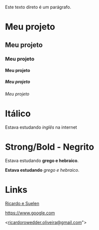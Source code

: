 Este texto direto é um parágrafo.

# Meu projeto

## Meu projeto

### Meu projeto

#### Meu projeto

##### Meu projeto

###### Meu projeto

#### 

# Itálico

Estava estudando _inglês_ na internet

# Strong/Bold - Negrito


Estava estudando **grego e hebraico**.

__Estava estudando__ *grego e hebraico*.


# Links

[Ricardo e Suelen](https://www.google.com "Direcionado para o Google")

<https://www.google.com>

<ricardorowedder.oliveira@gmail.com">